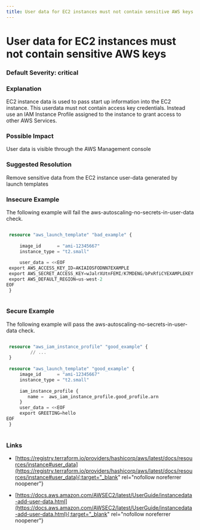```yaml
---
title: User data for EC2 instances must not contain sensitive AWS keys
---
```


# User data for EC2 instances must not contain sensitive AWS keys

### Default Severity: <span class="severity critical">critical</span>

### Explanation

EC2 instance data is used to pass start up information into the EC2 instance. This userdata must not contain access key credentials. Instead use an IAM Instance Profile assigned to the instance to grant access to other AWS Services.

### Possible Impact
User data is visible through the AWS Management console

### Suggested Resolution
Remove sensitive data from the EC2 instance user-data generated by launch templates


### Insecure Example

The following example will fail the aws-autoscaling-no-secrets-in-user-data check.
```terraform

 resource "aws_launch_template" "bad_example" {
 
	 image_id      = "ami-12345667"
	 instance_type = "t2.small"
 
	 user_data = <<EOF
 export AWS_ACCESS_KEY_ID=AKIAIOSFODNN7EXAMPLE
 export AWS_SECRET_ACCESS_KEY=wJalrXUtnFEMI/K7MDENG/bPxRfiCYEXAMPLEKEY
 export AWS_DEFAULT_REGION=us-west-2 
EOF
 }
 
```



### Secure Example

The following example will pass the aws-autoscaling-no-secrets-in-user-data check.
```terraform

 resource "aws_iam_instance_profile" "good_example" {
		 // ...
 }
 
 resource "aws_launch_template" "good_example" {
	 image_id      = "ami-12345667"
	 instance_type = "t2.small"
 
	 iam_instance_profile {
		name =  aws_iam_instance_profile.good_profile.arn
	 }
	 user_data = <<EOF
	 export GREETING=hello
EOF
 }
 
```



### Links


- [https://registry.terraform.io/providers/hashicorp/aws/latest/docs/resources/instance#user_data](https://registry.terraform.io/providers/hashicorp/aws/latest/docs/resources/instance#user_data){:target="_blank" rel="nofollow noreferrer noopener"}

- [https://docs.aws.amazon.com/AWSEC2/latest/UserGuide/instancedata-add-user-data.html](https://docs.aws.amazon.com/AWSEC2/latest/UserGuide/instancedata-add-user-data.html){:target="_blank" rel="nofollow noreferrer noopener"}




